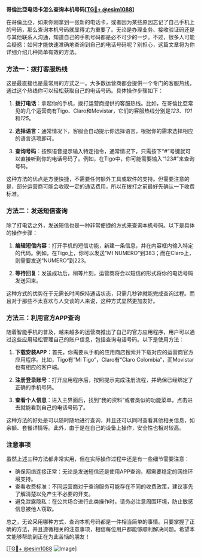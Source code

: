 **哥倫比亞电话卡怎么查询本机号码[[TG💪+ @esim1088](https://t.me/s/esim1088)]**

在哥倫比亞，如果你刚拿到一张新的电话卡，或者因为某些原因忘记了自己手机上的号码，那么查询本机号码就显得尤为重要了。无论是办理业务、接收验证码还是与其他联系人沟通，知道自己的手机号码都是必不可少的一步。不过，很多人可能会疑惑：如何才能快速准确地查询到自己的电话号码呢？别担心，这篇文章将为你详细介绍几种简单有效的方法。

### 方法一：拨打客服热线

这是最直接也是最常用的方式之一。大多数运营商都会提供一个专门的客服热线，通过这个热线你可以轻松获取自己的电话号码。具体操作步骤如下：

1. **拨打电话**：拿起你的手机，拨打运营商提供的客服热线。比如，在哥倫比亞常见的几个运营商有Tigo、Claro和Movistar，它们的客服热线分别是*123*、*101*和*125*。
   
2. **选择语言**：通常情况下，客服会自动提示你选择语言，根据你的需求选择相应的语言选项即可。

3. **查询号码**：按照语音提示输入特定指令，通常情况下，只需按下“#”号键就可以直接听到你的电话号码了。例如，在Tigo中，你可能需要输入“123#”来查询号码。

这种方法的优点是方便快捷，不需要任何额外工具或软件的支持。但需要注意的是，部分运营商可能会收取一定的通话费用，所以在拨打之前最好先确认一下收费标准。

### 方法二：发送短信查询

除了打电话之外，发送短信也是一种非常便捷的方式来查询本机号码。以下是具体的操作步骤：

1. **编辑短信内容**：打开手机的短信功能，新建一条信息，并在内容框内输入特定的代码。例如，在Tigo上，你可以发送“MI NUMERO”到383；而在Claro上，则需要发送“NUMERO”到223。

2. **等待回复**：发送成功后，稍等片刻，运营商将会以短信的形式将你的电话号码发送回来。

这种方式的优势在于无需长时间保持通话状态，只需几秒钟就能完成查询过程。而且对于那些不太喜欢与人交谈的人来说，这种方式显然更加友好。

### 方法三：利用官方APP查询

随着智能手机的普及，越来越多的运营商推出了自己的官方应用程序，用户可以通过这些应用轻松管理自己的账户信息，包括查询电话号码。以下是使用方法：

1. **下载安装APP**：首先，你需要从手机的应用商店搜索并下载对应的运营商官方应用程序。比如，Tigo有“Mi Tigo”，Claro有“Claro Colombia”，而Movistar也有相应的客户端。

2. **注册登录账号**：打开应用程序后，按照提示完成注册流程，并确保已经绑定了正确的手机号码。

3. **查看个人信息**：进入主界面后，找到“我的资料”或者类似的功能菜单，点击进去就能看到自己的电话号码了。

这种方法的好处是可以随时随地进行查询，并且还可以同时查看其他相关信息，如余额、套餐详情等。此外，由于是在自己的设备上操作，安全性也相对较高。

### 注意事项

虽然上述三种方法都非常实用，但在实际操作过程中还是有一些细节需要注意：

- 确保网络连接正常：无论是发送短信还是使用APP查询，都需要稳定的网络环境支持。
- 查看收费标准：不同运营商对于查询服务可能存在不同的收费政策，建议事先了解清楚以免产生不必要的开支。
- 避免泄露隐私：在公共场合进行此类操作时，请务必注意周围环境，防止敏感信息被他人窃取。

总之，无论采用哪种方式，查询本机号码都是一件相当简单的事情。只要掌握了正确的方法，并且遵循相关的注意事项，相信每位用户都能够顺利解决问题。希望本文能够帮助到正在为此苦恼的朋友！

[[TG💪+ @esim1088](https://t.me/s/esim1088) ![Image](https://i.postimg.cc/4NQfJmqS/Snipaste-2025-05-13-00-14-12.png)]